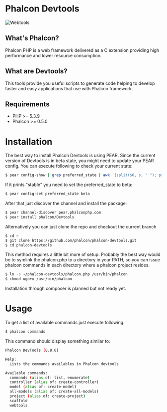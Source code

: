 Phalcon Devtools
================

![Webtools](http://www.phalconphp.com/img/webtools.png)


What's Phalcon?
---------------

Phalcon PHP is a web framework delivered as a C extension providing high performance and lower resource consumption.

What are Devtools?
------------------

This tools provide you useful scripts to generate code helping to develop faster and easy applications that use
with Phalcon framework.

Requirements
------------

* PHP >= 5.3.9
* Phalcon >= 0.5.0

Installation
============

The best way to install Phalcon Devtools is using PEAR. Since the current version of Devtools
is in beta state, you might need to update your PEAR config. You can execute following to check
your current state:

```bash
$ pear config-show | grep preferred_state | awk '{split($0, s, " "); print s[5]}'
```

If it prints "stable" you need to set the preferred_state to beta:

```bash
$ pear config-set preferred_state beta
```

After that just discover the channel and install the package:

```bash
$ pear channel-discover pear.phalconphp.com
$ pear install phalcon/Devtools
```

Alternatively you can just clone the repo and checkout the current branch

```bash
$ cd ~
$ git clone https://github.com/phalcon/phalcon-devtools.git
$ cd phalcon-devtools
```

This method requires a little bit more of setup. Probably the best way would be to symlink
the phalcon.php to a directory in your PATH, so you can issue phalcon commands in each directory
where a phalcon project resides.

```bash
$ ln -s ~/phalcon-devtools/phalcon.php /usr/bin/phalcon
$ chmod ugo+x /usr/bin/phalcon
```

Installation through composer is planned but not ready yet.

Usage
=====

To get a list of available commands just execute following:

```bash
$ phalcon commands
```

This command should display something similar to:

```bash
Phalcon DevTools (0.8.0)

Help:
  Lists the commands availables in Phalcon devtools

Available commands:
  commands (alias of: list, enumerate)
  controller (alias of: create-controller)
  model (alias of: create-model)
  all-models (alias of: create-all-models)
  project (alias of: create-project)
  scaffold
  webtools
```

